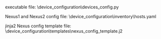 
executable file:
\device_configuration\devices_config.py

Nexus1 and Nexus2 config file:
\device_configuration\inventory\hosts.yaml

jinja2 Nexus config template file:
\device_configuration\templates\nexus_config_template.j2